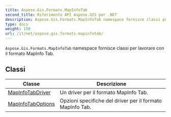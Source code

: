 ```yaml
---
title: Aspose.Gis.Formats.MapInfoTab
second_title: Riferimento API Aspose.GIS per .NET
description: Aspose.Gis.Formats.MapInfoTab namespace fornisce classi per lavorare con il formato MapInfo Tab.
type: docs
weight: 150
url: /it/net/aspose.gis.formats.mapinfotab/
---
```

`Aspose.Gis.Formats.MapInfoTab` namespace fornisce classi per lavorare con il formato MapInfo Tab.

## Classi

| Classe | Descrizione |
| --- | --- |
| [MapInfoTabDriver](./mapinfotabdriver/) | Un driver per il formato MapInfo Tab. |
| [MapInfoTabOptions](./mapinfotaboptions/) | Opzioni specifiche del driver per il formato MapInfo Tab. |



